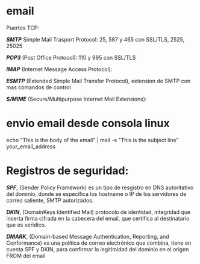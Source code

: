 # email 


Puertos TCP:

***SMTP*** Simple Mail Trasport Protocol: 25, 587 y 465 con SSL/TLS, 2525, 25025

***POP3*** (Post Office Protocol)::110 y 995 con SSL/TLS

***IMAP***  (Internet Message Access Protocol): 

***ESMTP*** (Extended Simple Mail Transfer Protocol), extension de SMTP con mas comandos de control

***S/MIME*** (Secure/Multipurpose Internet Mail Extensions): 






# envio email desde consola linux

echo "This is the body of the email" | mail -s "This is the subject line" your_email_address


# Registros de seguridad:


***SPF***, (Sender Policy Framework) es un tipo de resgistro en DNS autoritativo del dominio, donde se especifica los hostname o IP de los servidores de correo saliente, SMTP autorizados.

***DKIN***, (DomainKeys Identified Mail) protocolo de identidad, integridad que inserta firma cifrada en la cabecera del email, que certifica al destinatario que es veridico.

***DMARK***,  (Domain-based Message Authentication, Reporting, and Conformance) es una política de correo electrónico que combina, tiene en cuenta SPF y DKIN, para confirmar la legitimidad del dominio en el origen FROM del email
